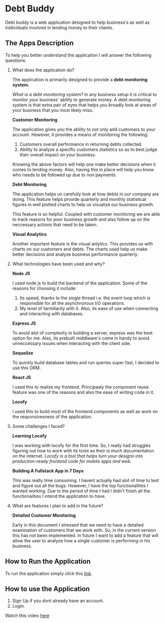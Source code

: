 # Debt Buddy

Debt buddy is a web application designed to help business's as well as inidividuals involved in lending money to their clients.

## The Apps Description

To help you better understand the application I will answer the following questions:

1. What does the application do?
    
    The application is primarily designed to provide a **debt monitoring system.** 
    
    *What is a debt monitoring system?* In any business setup it is critical to monitor your business' ability to generate money. A debt monitoring system is that extra pair of eyes that helps you broadly look at areas of your business that you most likely miss.

    **Customer Monitoring**

    The application gives you the ability to not only add customers to your account. However, it provides a means of monitoring the following:
    
    1. Customers overall performance in returning debts collected.
    2. Ability to analyze a specific customers statistics so as to best judge their overall impact on your business.

    Knowing the above factors will help one make better decisions when it comes to lending money. Also, having this in place will help you know who needs to be followed up due to non payments.

    **Debt Monitoring**

    The application helps us carefully look at how debts in our company are doing. This feature helps provide quarterly and monthly statistical figures in well plotted charts to help us visualize our business growth.

    This feature is so helpful. Coupled with customer monitoring we are able to track reasons for poor business growth and also follow up on the neccessary actions that need to be taken.

    **Visual Analytics**

    Another important feature is the visual anlytics. This provides us with charts on our customers and debts. The charts used help us make better decisions and analyze business performance quarterly.

2. What technologies have been used and why?

    **Node JS**
    
    I used node js to build the backend of the application. Some of the reasons for choosing it include:
    
    1. Its speed, thanks to the single thread i.e. the event loop which is responsible for all the asynchronous I/O operations.
    2. My level of farmiliarity with it. Also, its ease of use when connecting and interacting with databases.
    
    **Express JS**

    To avoid alot of complexity in building a server, express was the best option for me. Also, its prebuilt middlware's come in handy to avoid unneccessary issues when interacting with the client side. 
    
    **Sequelize**

    To quickly build database tables and run queries super fast, I decided to use this ORM.

    **React JS**

    I used this to realize my frontend. Principaaly the component reuse feature was one of the reasons and also the ease of writing code in it.

    **Locofy**

    I used this to build most of the frontend components as well as work on the responsivesness of the application.

3. Some challenges I faced?

    **Learning Locofy**
    
    I was working with locofy for the first time. So, I really had struggles figuring out how to work with its tools as their is much documentation on the internet. *Locofy is a tool that helps turn your designs into production-ready frontend code for mobile apps and web.*

    **Building A Fullstack App in 7 Days**

    This was really time consuming. I havent actually had alot of time to test and figure out all the bugs. However, I have the top functionalities I wanted working. Due to the period of time I had I didn't finish all the functionalities I intend the application to have.

4. What are features I plan to add in the future?
    
    **Detailed Customer Monitoring**
    
    Early in this document I stressed that we need to have a detailed examination of customers that we work with. So, in the current version this has not been implemented. In future I want to add a feature that will allow the user to analyze how a single customer is performing in his business. 

## How to Run the Application
    
To run the application simply click this [link]('https://debt-buddy-client.vercel.app/').

## How to use the Application

1. Sign Up if you dont already have an account.
2. Login.

Watch this video [here]()